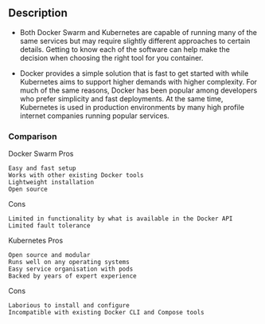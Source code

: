 ## Description

* Both Docker Swarm and Kubernetes are capable of running many of the same services but may require slightly different approaches to certain details. Getting to know each of the software can help make the decision when choosing the right tool for you container.

* Docker provides a simple solution that is fast to get started with while Kubernetes aims to support higher demands with higher complexity. For much of the same reasons, Docker has been popular among developers who prefer simplicity and fast deployments. At the same time, Kubernetes is used in production environments by many high profile internet companies running popular services.

### Comparison

Docker Swarm
Pros

```shell
Easy and fast setup
Works with other existing Docker tools
Lightweight installation
Open source
```

Cons

```shell
Limited in functionality by what is available in the Docker API
Limited fault tolerance
```
 

Kubernetes
Pros

```shell
Open source and modular
Runs well on any operating systems
Easy service organisation with pods
Backed by years of expert experience
```

Cons

```shell
Laborious to install and configure
Incompatible with existing Docker CLI and Compose tools
```

